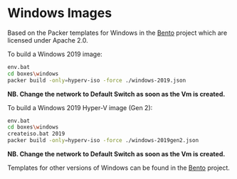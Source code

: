 # Windows Images

Based on the Packer templates for Windows in the
[Bento](https://github.com/chef/bento/tree/master/packer_templates/windows)
project which are licensed under Apache 2.0.


To build a Windows 2019 image:

~~~sh
env.bat
cd boxes\windows
packer build -only=hyperv-iso -force ./windows-2019.json
~~~

**NB. Change the network to Default Switch as soon as the Vm is created.**

To build a Windows 2019 Hyper-V image (Gen 2):

~~~sh
env.bat
cd boxes\windows
createiso.bat 2019
packer build -only=hyperv-iso -force ./windows-2019gen2.json
~~~

**NB. Change the network to Default Switch as soon as the Vm is created.**

Templates for other versions of Windows can be found in the
[Bento](https://github.com/chef/bento/tree/master/packer_templates/windows)
project.
